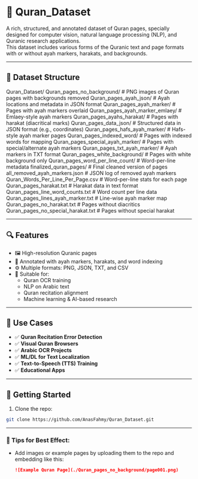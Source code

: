 # 📖 Quran_Dataset

A rich, structured, and annotated dataset of Quran pages, specially designed for computer vision, natural language processing (NLP), and Quranic research applications.  
This dataset includes various forms of the Quranic text and page formats with or without ayah markers, harakats, and backgrounds.

---

## 📂 Dataset Structure

Quran_Dataset/
  Quran_pages_no_background/ # PNG images of Quran pages with backgrounds removed
  Quran_pages_ayah_json/ # Ayah locations and metadata in JSON format
  Quran_pages_ayah_marker/ # Pages with ayah markers overlaid
  Quran_pages_ayah_marker_emlaey/ # Emlaey-style ayah markers
  Quran_pages_ayahs_harakat/ # Pages with harakat (diacritical marks)
  Quran_pages_data_json/ # Structured data in JSON format (e.g., coordinates)
  Quran_pages_hafs_ayah_marker/ # Hafs-style ayah marker pages
  Quran_pages_indexed_word/ # Pages with indexed words for mapping
  Quran_pages_special_ayah_marker/ # Pages with special/alternate ayah markers
  Quran_pages_txt_ayah_marker/ # Ayah markers in TXT format
  Quran_pages_white_background/ # Pages with white background only
  Quran_pages_word_per_line_count/ # Word-per-line metadata
  finalized_quran_pages/ # Final cleaned version of pages
  all_removed_ayah_markers.json # JSON log of removed ayah markers
  Quran_Words_Per_Line_Per_Page.csv # Word-per-line stats for each page
  Quran_pages_harakat.txt # Harakat data in text format
  Quran_pages_line_word_counts.txt # Word count per line data
  Quran_pages_lines_ayah_marker.txt # Line-wise ayah marker map
  Quran_pages_no_harakat.txt # Pages without diacritics
  Quran_pages_no_special_harakat.txt # Pages without special harakat


---

## 🔍 Features

- 🖼️ High-resolution Quranic pages
- 🧠 Annotated with ayah markers, harakats, and word indexing
- ⚙️ Multiple formats: PNG, JSON, TXT, and CSV
- 🎯 Suitable for:
  - Quran OCR training
  - NLP on Arabic text
  - Quran recitation alignment
  - Machine learning & AI-based research

---

## 📌 Use Cases

- ✅ **Quran Recitation Error Detection**
- ✅ **Visual Quran Browsers**
- ✅ **Arabic OCR Projects**
- ✅ **ML/DL for Text Localization**
- ✅ **Text-to-Speech (TTS) Training**
- ✅ **Educational Apps**

---

## 🚀 Getting Started

1. Clone the repo:

```bash
git clone https://github.com/AnasFahmy/Quran_Dataset.git
```

---

### 📌 Tips for Best Effect:

- Add images or example pages by uploading them to the repo and embedding like this:
  
  ```markdown
  ![Example Quran Page](./Quran_pages_no_background/page001.png)
